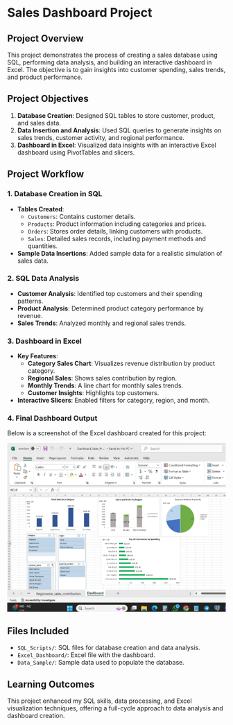 # Sales Dashboard Project

## Project Overview
This project demonstrates the process of creating a sales database using SQL, performing data analysis, and building an interactive dashboard in Excel. The objective is to gain insights into customer spending, sales trends, and product performance.

## Project Objectives
1. **Database Creation**: Designed SQL tables to store customer, product, and sales data.
2. **Data Insertion and Analysis**: Used SQL queries to generate insights on sales trends, customer activity, and regional performance.
3. **Dashboard in Excel**: Visualized data insights with an interactive Excel dashboard using PivotTables and slicers.

## Project Workflow
### 1. Database Creation in SQL
   - **Tables Created**:
     - `Customers`: Contains customer details.
     - `Products`: Product information including categories and prices.
     - `Orders`: Stores order details, linking customers with products.
     - `Sales`: Detailed sales records, including payment methods and quantities.
   - **Sample Data Insertions**: Added sample data for a realistic simulation of sales data.

### 2. SQL Data Analysis
   - **Customer Analysis**: Identified top customers and their spending patterns.
   - **Product Analysis**: Determined product category performance by revenue.
   - **Sales Trends**: Analyzed monthly and regional sales trends.

### 3. Dashboard in Excel
   - **Key Features**:
     - **Category Sales Chart**: Visualizes revenue distribution by product category.
     - **Regional Sales**: Shows sales contribution by region.
     - **Monthly Trends**: A line chart for monthly sales trends.
     - **Customer Insights**: Highlights top customers.
   - **Interactive Slicers**: Enabled filters for category, region, and month.

### 4. Final Dashboard Output
Below is a screenshot of the Excel dashboard created for this project:

![Dashboard Screenshot](Screenshot/dashboard_screenshot.png)

## Files Included
- `SQL_Scripts/`: SQL files for database creation and data analysis.
- `Excel_Dashboard/`: Excel file with the dashboard.
- `Data_Sample/`: Sample data used to populate the database.

## Learning Outcomes
This project enhanced my SQL skills, data processing, and Excel visualization techniques, offering a full-cycle approach to data analysis and dashboard creation.
